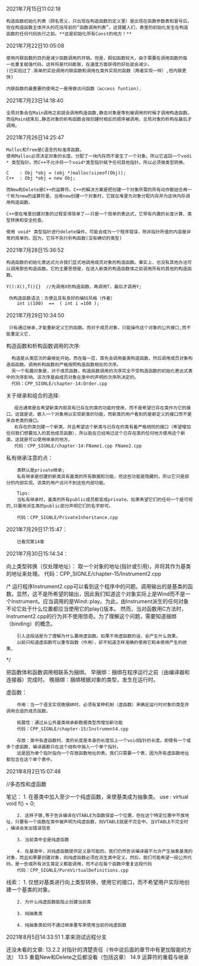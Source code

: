 2021年7月15日11:02:18

    构造函数初始化列表（顾名思义，只出现在构造函数的定义里）是出现在函数参数表和冒号后，
    但在构造函数主体开头的花括号前的“函数调用列表”。这提醒人们，表里的初始化发生在构造
    函数的任何代码执行之前。**这是初始化所有Const的地方！**

2021年7月22日10:05:08

    使用内联函数的目的是减少函数调用的开销。但是，假如函数较大，由于需要在调用函数的每
    一处重复赋值代码，这样将是代码膨胀，在速度方面获得的好处就会减少。
    (已实验过了.简单的实验调用内联函数和调用在类外实现的函数（两者实现一样）,但内联更快)

    内联函数的最重要的使用之一是用做访问函数（access funtion).

2021年7月23日14:18:40

    全局对象会在Main调用之前就会调用构造函数,静态对象是等到被调用的时候才调用构造函数。
    而在Main结束后,静态对象的析构函数会按创建时相反的顺序被调用，全局对象的析构在最后才调用。
    
2021年7月26日14:25:47

    Malloc和free是C语言的标准库函数。
    使用Malloc必须决定对象的长度。分配了一块内存而不是生了一个对象。所以它返回一个vodi * 类型指针。而C++不允许将一个void*类型指针赋予任何其他指针。所以必须做类型转换。

    C    : Obj *obj = (obj *)malloc(sizeof(Obj));
    C++  : Obj *obj = new Obj;

    而New和Delete是C++的运算符。C++的解决方案是把创建一个对象所需的所有动作都结合再一个称为new的运算符里。当用new创建一个对象时，它就在堆里为对象分配内存并为这块内存调用构造函数。

    C++使在堆里创建对象的过程变得简单了——只是一个简单的表达式，它带有内置的长度计算、类型转换和安全检查。

    使用 void* 类型指针进行delete操作，可能会成为一个程序错误，除非指针所值的内容是非常的简单的。因为，它将不执行析构函数(没有确切的类型)

2021年7月28日15:36:52

    构造函数的初始化表达式允许我们显式地调用成员对象的构造函数。事实上，也没有其他办法可以调用那些构造函数。它的主要思想是，在进入新类的构造函数体之前调用所有的其他的构造函数。

    Y():X(),T(){}  //先调用X的构造函数，再调用T，最后才调用Y;

     伪构造函数语法：方便且具有良好的编码风格（作者）
        int i(100)  ==  ( int i =100 );

2021年7月29日10:34:50

     只有通过继承,才能重新定义它的函数。而对于成员对象，只能操作这个对象的公共接口,而不能重定义它.

构造函数和析构函数调用的次序:

      构造是从类层次的最根处开始，而在每一层，首先会调用基类构造函数，然后调用成员对象构造函函数。调用析构函数则严格按照构造函数相反的次序。
      另一个有趣对象是，对于成员函数，构造函数调用的次序完全不受构造函数的初始化表达式表中的次序影响。该次序是由成员对象在类中的声明的次序所决定的。
      代码：CPP_SIGNLE/chapter-14:Order.cpp

关于继承和组合的选择:

       组合通常是在希望新类内部具有已存在的类的功能时使用，而不是希望已存在类作为它的接口。这就是说，嵌入一个对象用以实现新类的功能，而新类的用户看到的是新定义的接口而不是来自老类的接口。
       右存在的类创建一个新类，并且希望这个新类与已存在的类有着严格相同的接口（希望增加任何我们想要加入的其他成员函数），所以能在已经用过这个已存在类的任何地方使用这个新类。这就是可以使用继承的地方。
       代码：CPP_SIGNLE/chapter-14:FName1.cpp FName2.cpp 

私有继承注意的点：

        类默认是private继承;
        私有继承是创建的新类具有基类的所有数据和功能，但这些功能是隐藏的，所以它只是部分的内部实现。该类的用户访问不到这些内部功能。

        Tips:
        当私有继承时，基类的所有public成员都变成private。如果希望它们的任何一个是可视的,只要用派生类的public部分声明它们的名字即可。

        代码：CPP_SIGNLE/PrivateInheritance.cpp

2021年7月29日17:15:47： 

        已看完第14章

2021年7月30日15:14:34：

向上类型转换（仅处理地址）：
        取一个对象的地址(指针或引用)，并将其作为基类的地址来处理。
        代码：CPP_SIGNLE/chapter-15/Instrument2.cpp

/*
运行程序Instrument2.cpp可以看到这个程序中的问题。调用输出的是基类的函数。显然，这不是所希望的输出，因此我们知道这个对象实际上是Wind而不是一个Instrument。应当调用的是Wind::play。为此，由Instrument派生的任何对象不论它处于什么位置都应当使用它的play()版本。
然而，当对函数用C方法时，Instrument2.cpp的行为并不使用惊奇。为了理解这个问题，需要知道捆绑（binding）的概念。

        引入这段话是为了理解为什么要用虚函数。如果不用虚函数的话，会产生什么效果。
        以前只知道虚函数可以重写函数（作用），却不知道怎样准确的使用它和未使用产生的效果。
*/

把函数体和函数调用相联系为捆绑。
早捆绑：捆绑在程序运行之前（由编译器和连接器）完成时。
晚捆绑：捆绑根据对象的类型，发生在运行时。


虚函数：

        作用：当一个语言实现晚捆绑时，必须有某种机制（虚函数）来确定运行时对象的类型并调用合适的成员函数。

        拓展性：通过从公共基类继承新数据类型而增加新功能
        代码：CPP_SIGNLE/chapter-15/Instrument4.cpp

        存放：类中有虚函数时，类的长度是本身的长度加上一个void指针的长度。即使有一个或多个虚函数，编译器都只在这个结构中插入一个单个指针。
        这是因为单个指针指向一个存放函数地址的表。我们只需要一个表，因为所有虚函数地址都包含在这个单个表中。

2021年8月2日15:07:48

//多态性和虚函数

笔记：
        1. 在基类中加入至少一个纯虚函数，来使基类成为抽象类。
        use : virtual void f()  = 0;

        2. 这样子做,等于告诉编译在VTABLE为函数保留一个位置，但在这个特定位置中不放地址，只要有一个函数在类中被声明为纯虚函数，则VTABLE就是不完全中。当VTABLE不完全时 ，编译会发出错误信息

        3. 当前类中全是纯虚函数

        4. 在基类中，对纯虚函数提供定义是可能的。我们仍然告诉编译器不允许产生抽象基类的对象，而且如果要创建对象，则纯虚函数必须在派生类中定义。然后，我们可能希望一段公共代码，是一些或所有派生类定义都能调用，而不必在每个函数中重复这段代码
        代码：CPP_SIGNLE/PureVirtualDefinitions.cpp
线索：
        1. 仅想对基类进行向上类型转换，使用它的接口，而不希望用户实际地创建一个基类的对象。

        2. 为什么纯虚函数能阻止创建当前类

        3. 纯抽象类

        4. 纯抽象类如何不通过继承重写来使用当前的纯虚函数

        
        
    
2021年8月5日14:33:51
        1.拿来测试远程分支


还没未看的文章:
    13.2.2 对指针的清楚责任（书中说后面的章节中有更加智能的方法）
    13.5 重载New和Delete之后都没看（包括这章）
    14.9 运算符的重载与继承
